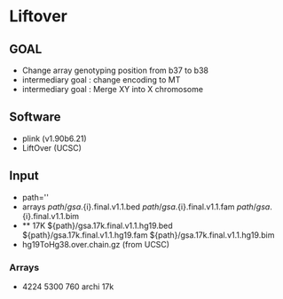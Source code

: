 # Liftover

## GOAL

- Change array genotyping position from b37 to b38
- intermediary goal : change encoding to MT
- intermediary goal : Merge XY into X chromosome 

## Software

- plink (v1.90b6.21)
- LiftOver (UCSC)

## Input

- path=''
- arrays ${path}/gsa.${i}.final.v1.1.bed ${path}/gsa.${i}.final.v1.1.fam ${path}/gsa.${i}.final.v1.1.bim
- ** 17K ${path}/gsa.17k.final.v1.1.hg19.bed ${path}/gsa.17k.final.v1.1.hg19.fam ${path}/gsa.17k.final.v1.1.hg19.bim
- hg19ToHg38.over.chain.gz (from UCSC)

### Arrays

- 4224 5300 760 archi 17k
